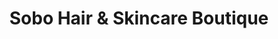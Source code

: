 ---
title: "Sobo Hair & Skincare Boutique"
url: /edinburgh/sobo-hair-and-skincare-boutique/
shop: hairdresser
---